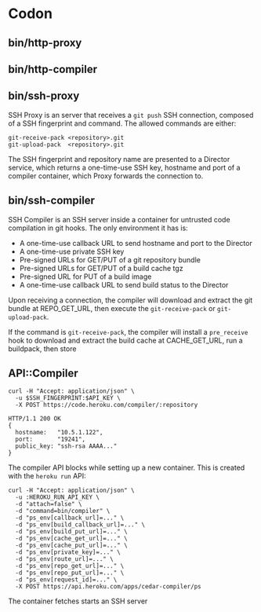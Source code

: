 # Codon

## bin/http-proxy

## bin/http-compiler

## bin/ssh-proxy

SSH Proxy is an server that receives a `git push` SSH connection, composed of a SSH fingerprint and command. The allowed commands are either:

    git-receive-pack <repository>.git
    git-upload-pack  <repository>.git

The SSH fingerprint and repository name are presented to a Director service, which returns a one-time-use SSH key, hostname and port of a compiler container, which Proxy forwards the connection to.

## bin/ssh-compiler

SSH Compiler is an SSH server inside a container for untrusted code compilation in git hooks. The only environment it has is:

  * A one-time-use callback URL to send hostname and port to the Director
  * A one-time-use private SSH key
  * Pre-signed URLs for GET/PUT of a git repository bundle
  * Pre-signed URLs for GET/PUT of a build cache tgz
  * Pre-signed URL for PUT of a build image
  * A one-time-use callback URL to send build status to the Director

Upon receiving a connection, the compiler will download and extract the git bundle at REPO_GET_URL, then execute the `git-receive-pack` or `git-upload-pack`.

If the command is `git-receive-pack`, the compiler will install a `pre_receive` hook to download and extract the build cache at CACHE_GET_URL, run a buildpack, then store 

## API::Compiler
  
    curl -H "Accept: application/json" \
      -u $SSH_FINGERPRINT:$API_KEY \
      -X POST https://code.heroku.com/compiler/:repository

    HTTP/1.1 200 OK
    {
      hostname:   "10.5.1.122",
      port:       "19241",
      public_key: "ssh-rsa AAAA..."
    }

  The compiler API blocks while setting up a new container. This is created with the `heroku run` API:

    curl -H "Accept: application/json" \
      -u :HEROKU_RUN_API_KEY \
      -d "attach=false" \
      -d "command=bin/compiler" \
      -d "ps_env[callback_url]=..." \
      -d "ps_env[build_callback_url]=..." \
      -d "ps_env[build_put_url]=..." \
      -d "ps_env[cache_get_url]=..." \
      -d "ps_env[cache_put_url]=..." \
      -d "ps_env[private_key]=..." \
      -d "ps_env[route_url]=..." \
      -d "ps_env[repo_get_url]=..." \
      -d "ps_env[repo_put_url]=..." \
      -d "ps_env[request_id]=..." \
      -X POST https://api.heroku.com/apps/cedar-compiler/ps

The container fetches starts an SSH server